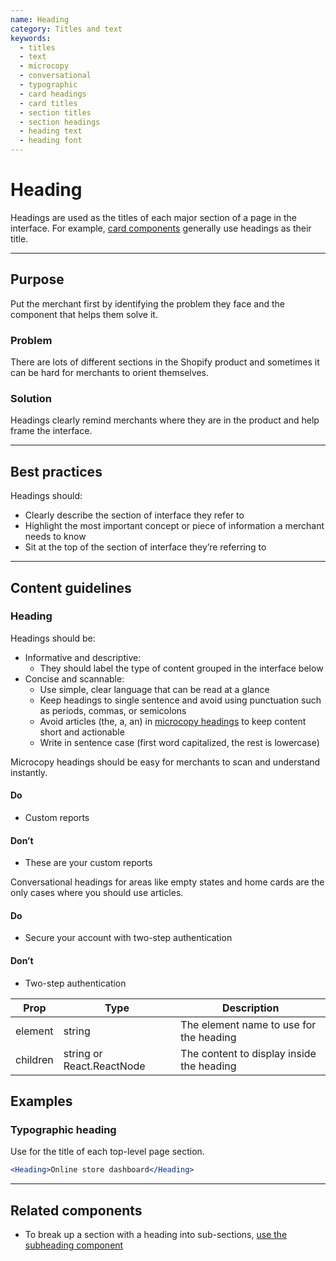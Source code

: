 ```yaml
---
name: Heading
category: Titles and text
keywords:
  - titles
  - text
  - microcopy
  - conversational
  - typographic
  - card headings
  - card titles
  - section titles
  - section headings
  - heading text
  - heading font
---
```


# Heading

Headings are used as the titles of each major section of a page in the interface. For example, [card components](/components/card) generally use headings as their title.

---

## Purpose

Put the merchant first by identifying the problem they face and the component that helps them solve it.

### Problem

There are lots of different sections in the Shopify product and sometimes it can be hard for merchants to orient themselves.

### Solution

Headings clearly remind merchants where they are in the product and help frame the interface.

---

## Best practices

Headings should:

- Clearly describe the section of interface they refer to
- Highlight the most important concept or piece of information a merchant needs to know
- Sit at the top of the section of interface they’re referring to

---

## Content guidelines

### Heading

Headings should be:

- Informative and descriptive:
  - They should label the type of content grouped in the interface below
- Concise and scannable:
  - Use simple, clear language that can be read at a glance
  - Keep headings to single sentence and avoid using punctuation such as periods, commas, or semicolons
  - Avoid articles (the, a, an) in [microcopy headings](/content/grammar-and-mechanics#headings-and-subheadings) to keep content short and actionable
  - Write in sentence case (first word capitalized, the rest is lowercase)

Microcopy headings should be easy for merchants to scan and understand instantly.

<!-- usagelist -->
#### Do
- Custom reports

#### Don’t
- These are your custom reports
<!-- end -->

Conversational headings for areas like empty states and home cards are the only cases where you should use articles.
<!-- usagelist -->
#### Do
- Secure your account with two-step authentication

#### Don’t
- Two-step authentication
<!-- end -->

| Prop | Type | Description |
| ---- | ---- | ----------- |
| element | string | The element name to use for the heading |
| children | string or React.ReactNode | The content to display inside the heading |

## Examples

### Typographic heading

Use for the title of each top-level page section.

```jsx
<Heading>Online store dashboard</Heading>
```

---

## Related components

* To break up a section with a heading into sub-sections, [use the subheading component](/components/subheading)
